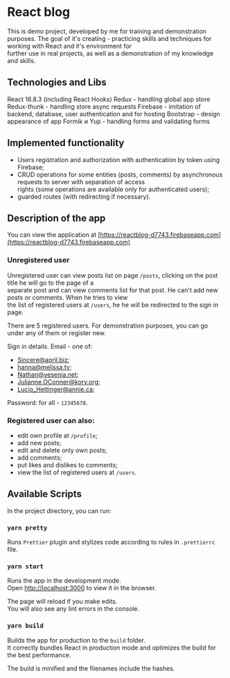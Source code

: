 # React blog

This is demo project, developed by me for training and demonstration purposes.
The goal of it's creating - practicing skills and techniques for working with React and it's environment for <br>
further use in real projects, as well as a demonstration of my knowledge and skills.


## Technologies and Libs

React 16.8.3 (including React Hooks)
Redux - handling global app store
Redux-thunk - handling store async requests
Firebase -  imitation of backend, database, user authentication and for hosting
Bootstrap - design appearance of app
Formik и Yup - handling forms and validating forms


## Implemented functionality

- Users registration and authorization with authentication by token using Firebase;
- CRUD operations for some entities (posts, comments) by asynchronous requests to server with separation of access <br>
rights (some operations are available only for authenticated users);
- guarded routes (with redirecting if necessary).


## Description of the app
You can view the application at [https://reactblog-d7743.firebaseapp.com](https://reactblog-d7743.firebaseapp.com)

### Unregistered user

Unregistered user can view posts list on page `/posts`, clicking on the post title he will go to the page of a <br>
separate post and can view comments list for that post. He can't add new posts or comments. When he tries to view <br> 
the list of registered users at `/users`, he he will be redirected to the sign in page.

There are 5 registered users. For demonstration purposes, you can go under any of them or register new.

Sign in details. Email - one of:

- Sincere@april.biz;
- hanna@melissa.tv;
- Nathan@yesenia.net;
- Julianne.OConner@kory.org;
- Lucio_Hettinger@annie.ca;

Password: for all - `12345678`.

### Registered user can also:

- edit own profile at `/profile`;
- add new posts;
- edit and delete only own posts;
- add comments;
- put likes and dislikes to comments;
- view the list of registered users at `/users`. 


## Available Scripts

In the project directory, you can run:

### `yarn pretty`

Runs `Prettier` plugin and stylizes code according to rules in `.prettierrc` file.

### `yarn start`

Runs the app in the development mode.<br>
Open [http://localhost:3000](http://localhost:3000) to view it in the browser.

The page will reload if you make edits.<br>
You will also see any lint errors in the console.

### `yarn build`

Builds the app for production to the `build` folder.<br>
It correctly bundles React in production mode and optimizes the build for the best performance.

The build is minified and the filenames include the hashes.<br>

